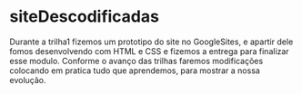 # siteDescodificadas

Durante a trilha1  fizemos um prototipo do site no GoogleSites, e apartir dele fomos desenvolvendo com HTML e CSS e fizemos a entrega para finalizar esse modulo. Conforme o avanço das trilhas faremos modificações colocando em pratica tudo que aprendemos, para mostrar a nossa evolução.